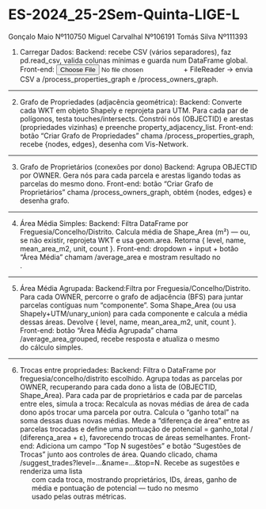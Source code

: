 # ES-2024_25-2Sem-Quinta-LIGE-L

Gonçalo Maio Nº110750
Miguel Carvalhal Nº106191
Tomás Silva Nº111393

1. Carregar Dados:
Backend: recebe CSV (vários separadores), faz pd.read_csv, valida colunas mínimas e guarda num DataFrame global.
Front-end: <input type="file"> + FileReader → envia CSV a /process_properties_graph e /process_owners_graph.
---
2. Grafo de Propriedades (adjacência geométrica):
Backend: Converte cada WKT em objeto Shapely e reprojeta para UTM.
Para cada par de polígonos, testa touches/intersects.
Constrói nós (OBJECTID) e arestas (propriedades vizinhas) e preenche property_adjacency_list.
Front-end: botão “Criar Grafo de Propriedades” chama /process_properties_graph, recebe {nodes, edges}, desenha com Vis-Network.
---
3. Grafo de Proprietários (conexões por dono)
Backend: Agrupa OBJECTID por OWNER.
Gera nós para cada parcela e arestas ligando todas as parcelas do mesmo dono.
Front-end: botão “Criar Grafo de Proprietários” chama /process_owners_graph, obtém {nodes, edges} e desenha grafo.
---
4. Área Média Simples:
Backend: Filtra DataFrame por Freguesia/Concelho/Distrito.
Calcula média de Shape_Area (m²) — ou, se não existir, reprojeta WKT e usa geom.area.
Retorna { level, name, mean_area_m2, unit, count }.
Front-end: dropdown + input + botão “Área Média” chamam /average_area e mostram resultado no <div>.
---
5. Área Média Agrupada:
Backend:Filtra por Freguesia/Concelho/Distrito.
Para cada OWNER, percorre o grafo de adjacência (BFS) para juntar parcelas contíguas num “componente”.
Soma Shape_Area (ou usa Shapely+UTM/unary_union) para cada componente e calcula a média dessas áreas.
Devolve { level, name, mean_area_m2, unit, count }.
Front-end: botão “Área Média Agrupada” chama /average_area_grouped, recebe resposta e atualiza o mesmo <div> do cálculo simples.
---
6. Trocas entre propriedades:
Backend: Filtra o DataFrame por freguesia/concelho/distrito escolhido.
Agrupa todas as parcelas por OWNER, recuperando para cada dono a lista de (OBJECTID, Shape_Area).
Para cada par de proprietários e cada par de parcelas entre eles, simula a troca:
Recalcula as novas médias de área de cada dono após trocar uma parcela por outra.
Calcula o “ganho total” na soma dessas duas novas médias.
Mede a “diferença de área” entre as parcelas trocadas e define uma pontuação de potencial = ganho_total / (diferença_area + ε), favorecendo trocas de áreas semelhantes.
Front-end: Adiciona um campo “Top N sugestões” e botão “Sugestões de Trocas” junto aos controles de área.
Quando clicado, chama /suggest_trades?level=…&name=…&top=N.
Recebe as sugestões e renderiza uma lista <ul> com cada troca, mostrando proprietários, IDs, áreas, ganho de média e pontuação de potencial — tudo no mesmo <div> usado pelas outras métricas.

